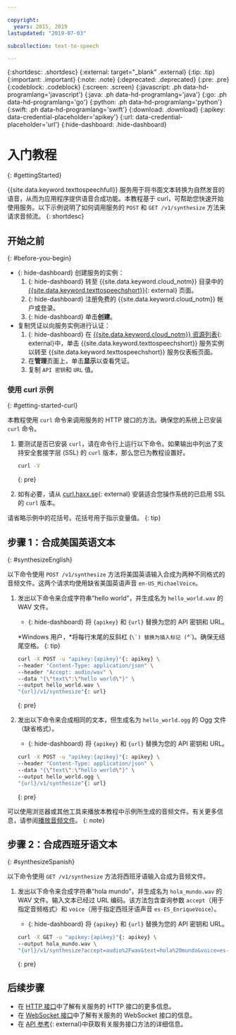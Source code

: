 ```yaml
---

copyright:
  years: 2015, 2019
lastupdated: "2019-07-03"

subcollection: text-to-speech

---
```


{:shortdesc: .shortdesc}
{:external: target="_blank" .external}
{:tip: .tip}
{:important: .important}
{:note: .note}
{:deprecated: .deprecated}
{:pre: .pre}
{:codeblock: .codeblock}
{:screen: .screen}
{:javascript: .ph data-hd-programlang='javascript'}
{:java: .ph data-hd-programlang='java'}
{:go: .ph data-hd-programlang='go'}
{:python: .ph data-hd-programlang='python'}
{:swift: .ph data-hd-programlang='swift'}
{:download: .download}
{:apikey: data-credential-placeholder='apikey'}
{:url: data-credential-placeholder='url'}
{:hide-dashboard: .hide-dashboard}

# 入门教程
{: #gettingStarted}

{{site.data.keyword.texttospeechfull}} 服务用于将书面文本转换为自然发音的语音，从而为应用程序提供语音合成功能。本教程基于 curl，可帮助您快速开始使用服务。以下示例说明了如何调用服务的 `POST` 和 `GET /v1/synthesize` 方法来请求音频流。
{: shortdesc}

## 开始之前
{: #before-you-begin}

- {: hide-dashboard} 创建服务的实例：
    1.  {: hide-dashboard} 转至 {{site.data.keyword.cloud_notm}} 目录中的 [{{site.data.keyword.texttospeechshort}}](https://{DomainName}/catalog/services/text-to-speech){: external} 页面。
    1.  {: hide-dashboard} 注册免费的 {{site.data.keyword.cloud_notm}} 帐户或登录。
    1.  {: hide-dashboard} 单击**创建**。
-   复制凭证以向服务实例进行认证：
    1.  {: hide-dashboard} 在 [{{site.data.keyword.cloud_notm}} 资源列表](https://{DomainName}/resources){: external}中，单击 {{site.data.keyword.texttospeechshort}} 服务实例以转至 {{site.data.keyword.texttospeechshort}} 服务仪表板页面。
    1.  在**管理**页面上，单击**显示**以查看凭证。
    1.  复制 `API 密钥`和 `URL` 值。

### 使用 curl 示例
{: #getting-started-curl}

本教程使用 `curl` 命令来调用服务的 HTTP 接口的方法。确保您的系统上已安装 `curl` 命令。

1.  要测试是否已安装 `curl`，请在命令行上运行以下命令。如果输出中列出了支持安全套接字层 (SSL) 的 `curl` 版本，那么您已为教程设置好。

    ```bash
    curl -V
    ```
    {: pre}

1.  如有必要，请从 [curl.haxx.se](https://curl.haxx.se/){: external} 安装适合您操作系统的已启用 SSL 的 `curl` 版本。

请省略示例中的花括号。花括号用于指示变量值。
{: tip}

## 步骤 1：合成美国英语文本
{: #synthesizeEnglish}

以下命令使用 `POST /v1/synthesize` 方法将美国英语输入合成为两种不同格式的音频文件。这两个请求均使用缺省美国英语声音 `en-US_MichaelVoice`。

1.  发出以下命令来合成字符串“hello world”，并生成名为 `hello_world.wav` 的 WAV 文件。
    -   {: hide-dashboard} 将 `{apikey}` 和 `{url}` 替换为您的 API 密钥和 URL。

    *Windows 用户，*将每行末尾的反斜杠 (``\`) 替换为插入标记 (``^`)。确保无结尾空格。
    {: tip}

    ```bash
    curl -X POST -u "apikey:{apikey}"{: apikey} \
    --header "Content-Type: application/json" \
    --header "Accept: audio/wav" \
    --data "{\"text\":\"hello world\"}" \
    --output hello_world.wav \
    "{url}/v1/synthesize"{: url}
    ```
    {: pre}

1.  发出以下命令来合成相同的文本，但生成名为 `hello_world.ogg` 的 Ogg 文件（缺省格式）。
    -   {: hide-dashboard} 将 `{apikey}` 和 `{url}` 替换为您的 API 密钥和 URL。

    ```bash
    curl -X POST -u "apikey:{apikey}"{: apikey} \
    --header "Content-Type: application/json" \
    --data "{\"text\":\"hello world\"}" \
    --output hello_world.ogg \
    "{url}/v1/synthesize"{: url}
    ```
    {: pre}

可以使用浏览器或其他工具来播放本教程中示例所生成的音频文件。有关更多信息，请参阅[播放音频文件](/docs/services/text-to-speech?topic=text-to-speech-audioFormats#formatsPlay)。
{: note}

## 步骤 2：合成西班牙语文本
{: #synthesizeSpanish}

以下命令使用 `GET /v1/synthesize` 方法将西班牙语输入合成为音频文件。

1.  发出以下命令来合成字符串“hola mundo”，并生成名为 `hola_mundo.wav` 的 WAV 文件。输入文本已经过 URL 编码。该方法包含查询参数 `accept`（用于指定音频格式）和 `voice`（用于指定西班牙语声音 `es-ES_EnriqueVoice`）。
    -   {: hide-dashboard} 将 `{apikey}` 和 `{url}` 替换为您的 API 密钥和 URL。

    ```bash
    curl -X GET -u "apikey:{apikey}"{: apikey} \
    --output hola_mundo.wav \
    "{url}/v1/synthesize?accept=audio%2Fwav&text=hola%20mundo&voice=es-ES_EnriqueVoice"{: url}
    ```
    {: pre}

## 后续步骤

-   在 [HTTP 接口](/docs/services/text-to-speech?topic=text-to-speech-usingHTTP)中了解有关服务的 HTTP 接口的更多信息。
-   在 [WebSocket 接口](/docs/services/text-to-speech?topic=text-to-speech-usingWebSocket)中了解有关服务的 WebSocket 接口的信息。
-   在 [API 参考](https://{DomainName}/apidocs/text-to-speech){: external}中获取有关服务接口方法的详细信息。
